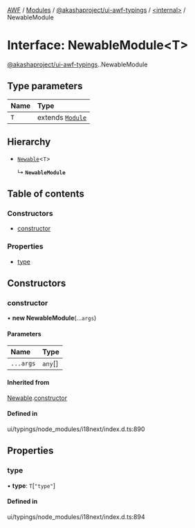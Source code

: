 [AWF](../README.md) / [Modules](../modules.md) / [@akashaproject/ui-awf-typings](../modules/akashaproject_ui_awf_typings.md) / [<internal\>](../modules/akashaproject_ui_awf_typings._internal_.md) / NewableModule

# Interface: NewableModule<T\>

[@akashaproject/ui-awf-typings](../modules/akashaproject_ui_awf_typings.md).[<internal>](../modules/akashaproject_ui_awf_typings._internal_.md).NewableModule

## Type parameters

| Name | Type |
| :------ | :------ |
| `T` | extends [`Module`](akashaproject_ui_awf_typings._internal_.Module.md) |

## Hierarchy

- [`Newable`](akashaproject_ui_awf_typings._internal_.Newable.md)<`T`\>

  ↳ **`NewableModule`**

## Table of contents

### Constructors

- [constructor](akashaproject_ui_awf_typings._internal_.NewableModule.md#constructor)

### Properties

- [type](akashaproject_ui_awf_typings._internal_.NewableModule.md#type)

## Constructors

### constructor

• **new NewableModule**(...`args`)

#### Parameters

| Name | Type |
| :------ | :------ |
| `...args` | `any`[] |

#### Inherited from

[Newable](akashaproject_ui_awf_typings._internal_.Newable.md).[constructor](akashaproject_ui_awf_typings._internal_.Newable.md#constructor)

#### Defined in

ui/typings/node_modules/i18next/index.d.ts:890

## Properties

### type

• **type**: `T`[``"type"``]

#### Defined in

ui/typings/node_modules/i18next/index.d.ts:894
